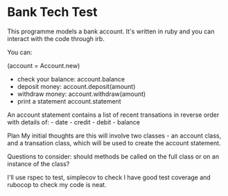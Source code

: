 # Bank Tech Test 

This programme models a bank account. It's written in ruby and you can interact with the code through irb. 

You can:

(account = Account.new)
- check your balance:   account.balance 
- deposit money:        account.deposit(amount)
- withdraw money:       account.withdraw(amount)        
- print a statement     account.statement

An account statement contains a list of recent transations in reverse order with details of: 
    - date
    - credit
    - debit
    - balance


Plan
My initial thoughts are this will involve two classes - an account class, and a transation class, which will be used to create the account statement. 

Questions to consider: should methods be called on the full class or on an instance of the class?

I'll use rspec to test, simplecov to check I have good test coverage and rubocop to check my code is neat.
